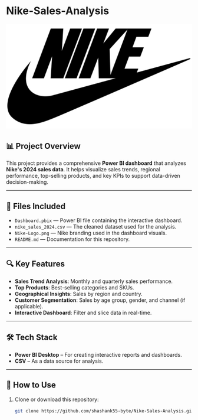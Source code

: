 # Nike-Sales-Analysis

![Nike Logo](Nike-Logo.png)

## 📊 Project Overview

This project provides a comprehensive **Power BI dashboard** that analyzes **Nike's 2024 sales data**. It helps visualize sales trends, regional performance, top-selling products, and key KPIs to support data-driven decision-making.

---

## 📁 Files Included

- `Dashboard.pbix` — Power BI file containing the interactive dashboard.
- `nike_sales_2024.csv` — The cleaned dataset used for the analysis.
- `Nike-Logo.png` — Nike branding used in the dashboard visuals.
- `README.md` — Documentation for this repository.

---

## 🔍 Key Features

- **Sales Trend Analysis**: Monthly and quarterly sales performance.
- **Top Products**: Best-selling categories and SKUs.
- **Geographical Insights**: Sales by region and country.
- **Customer Segmentation**: Sales by age group, gender, and channel (if applicable).
- **Interactive Dashboard**: Filter and slice data in real-time.

---

## 🛠️ Tech Stack

- **Power BI Desktop** – For creating interactive reports and dashboards.
- **CSV** – As a data source for analysis.

---

## 🚀 How to Use

1. Clone or download this repository:
   ```bash
   git clone https://github.com/shashank55-byte/Nike-Sales-Analysis.git
